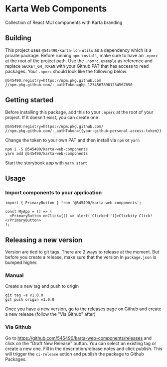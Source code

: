 # Karta Web Components

Collection of React MUI components with Karta branding

## Building

This project uses `@545490/karta-lch-utils` as a dependency which is a private package. Before running `npm install`, make sure to have an `.npmrc` at the root of the project path. Use the `.npmrc.example` as reference and replace `SECRET_GH_TOKEN` with your Github PAT that has access to read packages. Your `.npmrc` should look like the following below:

```
@545490:registry=https://npm.pkg.github.com
//npm.pkg.github.com/:_authToken=ghp_12345678901234567890
```

## Getting started

Before installing this package, add this to your `.npmrc` at the root of your project. If it doesn't exist, you can create one

```
@545490:registry=https://npm.pkg.github.com/
//npm.pkg.github.com/:_authToken={{your-github-personal-access-token}}
```

Change the token to your own PAT and then install via `npm` or `yarn`

```
npm i -S @545490/karta-web-components
yarn add @545490/karta-web-components
```

Start the storybook app with `yarn start`

## Usage

### Import components to your application

```
import { PrimaryButton } from '@545490/karta-web-components';

const MyApp = () => (
  <PrimaryButton onClick={() => alert('Clicked!')}>Clickity Click!</PrimaryButton>
);

```

## Releasing a new version

Version are tied to git tags. There are 2 ways to release at the moment. But before you create a release, make sure that the version in `package.json` is bumped higher.

### Manual

Create a new tag and push to origin

```
git tag -a v1.0.0
git push origin v1.0.0
```

Once you have a new version, go to the releases page on Github and create a new release (follow the "Via Github" after)

### Via Github

Go to https://github.com/545490/karta-web-components/releases and click on the "Draft New Release" button. You can select an existing tag or create a new one. Fill in the description/release notes and click publish. This will trigger the `ci-release` action and publish the package to Github Packages.
